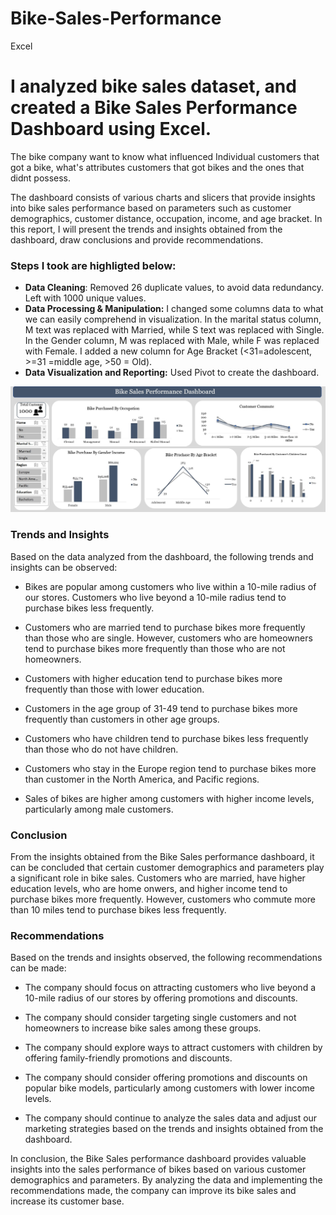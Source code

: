 # Bike-Sales-Performance
Excel


# I analyzed bike sales dataset, and created a Bike Sales Performance Dashboard using Excel.
The bike company want to know what influenced Individual customers that got a bike, what's attributes customers that got bikes and the ones that didnt possess. 

The dashboard consists of various charts and slicers that provide insights into bike sales performance based on parameters such as customer demographics, customer distance, occupation, income, and age bracket. In this report, I will present the trends and insights obtained from the dashboard, draw conclusions and provide recommendations.

### Steps I took are highligted below:

- **Data Cleaning**: Removed 26 duplicate values, to avoid data redundancy. Left with 1000 unique values.
- **Data Processing & Manipulation:** I changed some columns data to what we can easily comprehend in visualization. In the marital status column, M text was replaced with Married, while S text was replaced with Single. In the Gender column, M was replaced with Male, while F was replaced with Female. I added a new column for Age Bracket (<31=adolescent, >=31 =middle age, >50 = Old).  
- **Data Visualization and Reporting:** Used Pivot  to create the dashboard.

![Bike Sales Performance Dashboard](https://github.com/rajikudusadewale/Bike-Sales-Performance/blob/main/Bike%20Sales%20Performance%20Dashboard.png)

### Trends and Insights
Based on the data analyzed from the dashboard, the following trends and insights can be observed:
- Bikes are popular among customers who live within a 10-mile radius of our stores. Customers who live beyond a 10-mile radius tend to purchase bikes less frequently.

- Customers who are married tend to purchase bikes more frequently than those who are single. However, customers who are homeowners tend to purchase bikes more frequently than those who are not homeowners.

- Customers with higher education tend to purchase bikes more frequently than those with lower education.

- Customers in the age group of 31-49 tend to purchase bikes more frequently than customers in other age groups.

- Customers who have children tend to purchase bikes less frequently than those who do not have children.
- Customers who stay in the Europe region tend to purchase bikes more than customer in the North America, and Pacific regions.

- Sales of bikes are higher among customers with higher income levels, particularly among male customers.


### Conclusion
From the insights obtained from the Bike Sales performance dashboard, it can be concluded that certain customer demographics and parameters play a significant role in bike sales. Customers who are married, have higher education levels, who are home onwers, and higher income tend to purchase bikes more frequently. However, customers who commute more than 10 miles tend to purchase bikes less frequently.


### Recommendations
Based on the trends and insights observed, the following recommendations can be made:

- The company should focus on attracting customers who live beyond a 10-mile radius of our stores by offering promotions and discounts.

- The company should consider targeting single customers and not homeowners to increase bike sales among these groups.

- The company should explore ways to attract customers with children by offering family-friendly promotions and discounts.

- The company should consider offering promotions and discounts on popular bike models, particularly among customers with lower income levels.

- The company should continue to analyze the sales data and adjust our marketing strategies based on the trends and insights obtained from the dashboard.

In conclusion, the Bike Sales performance dashboard provides valuable insights into the sales performance of bikes based on various customer demographics and parameters. By analyzing the data and implementing the recommendations made, the company can improve its bike sales and increase its customer base.

